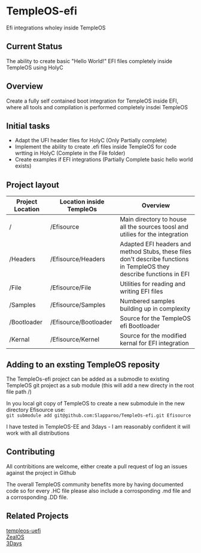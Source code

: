 # TempleOS-efi
Efi integrations wholey inside TempleOS 

## Current Status

The ability to create basic "Hello World!" EFI files completely inside TempleOS using HolyC

## Overview
Create a fully self contained boot integration for TempleOS inside EFI, where all tools and compilation is performed completely insdei TempleOS

## Initial tasks
* Adapt the UFI header files for HolyC (Only Partially complete)
* Implement the ability to create .efi files inside TempleOS for code wrtting in HolyC (Complete in the File folder)
* Create examples if EFI integrations (Partially Complete basic hello world exists)

## Project layout

|Project Location| Location inside TempleOs| Overview |
|---|---|---|
| / | /Efisource | Main directory to house all the sources toosl and utilies for the integration|
| /Headers | /Efisource/Headers | Adapted EFI headers and method Stubs, these files don't describe functions in TempleOS they describe functions in EFI | 
| /File | /Efisource/File | Utilities for reading and writing EFI files |
| /Samples | /Efisource/Samples | Numbered samples building up in complexity |
| /Bootloader | /Efisource/Bootloader | Source for the TempleOS efi Bootloader |
| /Kernal | /Efisource/Kernel | Source for the modified kernal for EFI integration |

## Adding to an exsting TempleOS reposity 
The TempleOs-efi project can be added as a submodle to existing TempleOS git project as a sub module (this will add a new directy in the root file path /)

In you local git copy of TempleOS to create a new submodule in the new directory Efisource use:<br/>
`git submodule add git@github.com:Slapparoo/TempleOs-efi.git Efisource`<br/>


I have tested in TempleOS-EE and 3days - I am reasonably confident it will work with all distributions

## Contributing
All contribitions are welcome, either create a pull request of log an issues against the project in Github

The overall TempleOS community benefits more by having documented code so for every .HC file please also include a corrosponding .md file and a corrosponding .DD file.



## Related Projects
[templeos-uefi](https://git.checksum.fail/alec/templeos-uefi/src/branch/master/TOSBoot)<br/>
[ZealOS](https://github.com/Zeal-Operating-System/ZealOS)<br/>
[3Days](https://github.com/Slapparoo/3Days)
